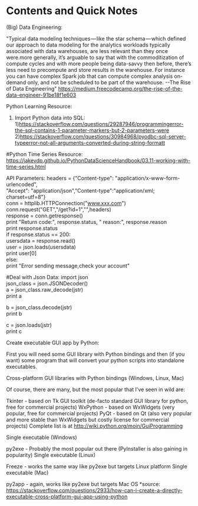 # Contents and Quick Notes

(Big) Data Engineering:

"Typical data modeling techniques — like the star schema — which defined our approach to data modeling for the analytics workloads typically associated with data warehouses, are less relevant than they once were.more generally, it’s arguable to say that with the commoditization of compute cycles and with more people being data-savvy then before, there’s less need to precompute and store results in the warehouse. For instance you can have complex Spark job that can compute complex analysis on-demand only, and not be scheduled to be part of the warehouse.
--The Rise of Data Engineering"
https://medium.freecodecamp.org/the-rise-of-the-data-engineer-91be18f1e603

Python Learning Resource:
1. Import Python data into SQL:
  1)https://stackoverflow.com/questions/29287946/programmingerror-the-sql-contains-1-parameter-markers-but-2-parameters-were
  2)https://stackoverflow.com/questions/30984968/pyodbc-sql-server-typeerror-not-all-arguments-converted-during-string-formatt

#Python Time Series Resource: 
https://jakevdp.github.io/PythonDataScienceHandbook/03.11-working-with-time-series.html

API Parameters: 
headers = {"Content-type": "application/x-www-form-urlencoded",  
        "Accept": "application/json","Content-type":"application/xml; charset=utf=8"}  
conn = httplib.HTTPConnection("www.xxx.com")  
conn.request("GET","/get?id=1","",headers)  
response = conn.getresponse()  
print "Return code:", response.status, " reason:", response.reason  
print response.status  
if response.status == 200:  
    usersdata = response.read()  
    user = json.loads(usersdata)  
    print user[0]  
else:  
    print "Error sending message,check your account" 

#Deal with Json Data: 
import json  
json_class = json.JSONDecoder()  
a = json_class.raw_decode(jstr)  
print a  
 
b = json_class.decode(jstr)  
print b  
  
c = json.loads(jstr)  
print c  


Create executable GUI app by Python: 

First you will need some GUI library with Python bindings and then (if you want) some program that will convert your python scripts into standalone executables.

Cross-platform GUI libraries with Python bindings (Windows, Linux, Mac)

Of course, there are many, but the most popular that I've seen in wild are:

Tkinter - based on Tk GUI toolkit (de-facto standard GUI library for python, free for commercial projects)
WxPython - based on WxWidgets (very popular, free for commercial projects)
PyQt - based on Qt (also very popular and more stable than WxWidgets but costly license for commercial projects)
Complete list is at http://wiki.python.org/moin/GuiProgramming

Single executable (Windows)

py2exe - Probably the most popular out there (PyInstaller is also gaining in popularity)
Single executable (Linux)

Freeze - works the same way like py2exe but targets Linux platform
Single executable (Mac)

py2app - again, works like py2exe but targets Mac OS
*source: https://stackoverflow.com/questions/2933/how-can-i-create-a-directly-executable-cross-platform-gui-app-using-python
